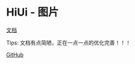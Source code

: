 # HiUi - 图片

[文档](https://chenshuangxinxi.github.io/hi-uniapp-ui-guide/components/image.html)

Tips: 文档有点简陋，正在一点一点的优化完善！！！

[GitHub](https://github.com/ChenShuangXinXi/hi-uniapp-ui)
